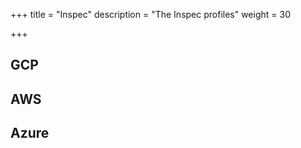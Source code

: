 +++
title = "Inspec"
description = "The Inspec profiles"
weight = 30

+++

## GCP


## AWS


## Azure
